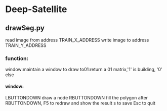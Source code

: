 # Deep-Satellite

## drawSeg.py

 read image from address TRAIN_X_ADDRESS
 write image to address TRAIN_Y_ADDRESS

### function:
 window:maintain a window to draw
 to01:return a 01 matrix,'1' is building, '0' else

#### window:
 LBUTTONDOWN draw a node
 RBUTTONDOWN fill the polygon
    after RBUTTONDOWN, F5 to redraw and show the result
 s to save
 Esc to quit
